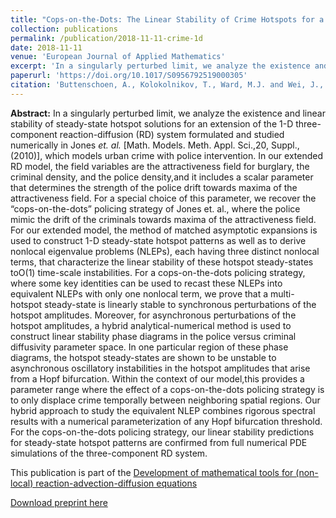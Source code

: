 ```yaml
---
title: "Cops-on-the-Dots: The Linear Stability of Crime Hotspots for a 1-D Reaction-Diffusion Model of Urban Crime"
collection: publications
permalink: /publication/2018-11-11-crime-1d
date: 2018-11-11
venue: 'European Journal of Applied Mathematics'
excerpt: 'In a singularly perturbed limit, we analyze the existence and linear stability of steady-state hotspot solutions for an extension of the 1-D three-component reaction-diffusion (RD) system ...'
paperurl: 'https://doi.org/10.1017/S0956792519000305'
citation: 'Buttenschoen, A., Kolokolnikov, T., Ward, M.J. and Wei, J., 2019. Cops-on-the-dots: The linear stability of crime hotspots for a 1-D reaction-diffusion model of urban crime. <i>European Journal of Applied Mathematics</i>, pp.1-47.'
---
```


**Abstract:** In a singularly perturbed limit, we analyze the existence and linear stability of steady-state hotspot solutions for an extension of the 1-D three-component reaction-diffusion (RD) system formulated and studied numerically in Jones *et. al.* [Math. Models. Meth. Appl. Sci.,20, Suppl., (2010)], which models urban crime with police intervention. In our extended RD model, the field variables are the attractiveness field for burglary, the criminal density, and the police density,and it includes a scalar parameter that determines the strength of the police drift towards maxima of the attractiveness field. For a special choice of this parameter, we recover the “cops-on-the-dots” policing strategy of Jones et. al., where the police mimic the drift of the criminals towards maxima of the attractiveness field. For our extended model, the method of matched asymptotic expansions is used to construct 1-D steady-state hotspot patterns as well as to derive nonlocal eigenvalue problems (NLEPs), each having three distinct nonlocal terms, that characterize the linear stability of these hotspot steady-states toO(1) time-scale instabilities. For a cops-on-the-dots policing strategy, where some key identities can be used to recast these NLEPs into equivalent NLEPs with only one nonlocal term, we prove that a multi-hotspot steady-state is linearly stable to synchronous perturbations of the hotspot amplitudes.  Moreover, for asynchronous perturbations of the hotspot amplitudes, a hybrid analytical-numerical method is used to construct linear stability phase diagrams in the police versus criminal diffusivity parameter space. In one particular region of these phase diagrams, the hotspot steady-states are shown to be unstable to asynchronous oscillatory instabilities in the hotspot amplitudes that arise from a Hopf bifurcation. Within the context of our model,this provides a parameter range where the effect of a cops-on-the-dots policing strategy is to only displace crime temporally between neighboring spatial regions. Our hybrid approach to study the equivalent NLEP combines rigorous spectral results with a numerical parameterization of any Hopf bifurcation threshold. For the cops-on-the-dots policing strategy, our linear stability predictions for steady-state hotspot patterns are confirmed from full numerical PDE simulations of the three-component RD system.

This publication is part of the [Development of mathematical tools for (non-local) reaction-advection-diffusion equations](/portfolio/2020-01-01-theo-work)

[Download preprint here](http://www.math.ubc.ca/~ward/papers/pol_rev_noblue.pdf)
